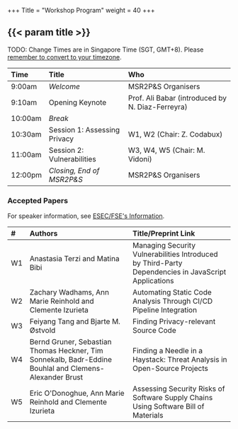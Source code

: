 +++
Title = "Workshop Program"
weight = 40
+++

## {{< param title >}}
TODO: Change
Times are in Singapore Time (SGT, GMT+8). Please [remember to convert to your timezone](https://www.worldtimeserver.com/convert_time_in_SG.aspx).

| **Time**		 | **Title** 				    | **Who**	 			|
|:--			 |:--							|:--		 			|
| 9:00am		 | _Welcome_					| MSR2P&S Organisers	|
| 9:10am		 | Opening Keynote              | Prof. Ali Babar (introduced by N. Diaz-Ferreyra)		|
| 10:00am		 | _Break_	                    |						|
| 10:30am		 | Session 1: Assessing Privacy | W1, W2 (Chair: Z. Codabux)	|
| 11:00am		 | Session 2: Vulnerabilities	| W3, W4, W5 (Chair: M. Vidoni)			|
| 12:00pm		 | _Closing, End of MSR2P&S_	| MSR2P&S Organisers	|


<!---




### Keynote: _MSR for Security--Data Quality Issues, Lessons from Trenches_
 
Software repositories are an attractive source of data for understanding the burning security issues challenging developers, anecdotal solutions, and building AI/ML-based models and tools. That is why there is exponential growth in the literature based on mining software repositories for software security. While the abundance of freely available data for research is a fortune, the data quality issues can make software repositories minefields capable of blowing any time and effort budget for a project. Our group has been active in this area for the last few years to develop knowledge, understanding, and tools for improving software security by mining repositories. Through a mix of successful and failed efforts, we have experienced firsthand what is called “garbage in, garbage out” due to poor data quality. Without fully appreciating the data quality issues, starting a data-driven software security project can be frustrating and disheartening for a research team. We believe engaging the relevant stakeholders in developing and sharing knowledge and technologies to improve software security data quality is crucial. To this end, we are not only systematically identifying and synthesizing the existing empirical literature on improving data quality but also devising innovative solutions for addressing the data quality challenges while mining software repositories for software security. This talk will draw lessons and recommendations from our efforts of systematically reviewing the state-of-the-art and developing solutions for improving data quality while building knowledge, understanding, and tools for supporting software security. The talk will use a selected set of our studies to demonstrate the concrete cases of the challenges faced and the used workarounds to successfully continue our journey of learning and improving in this line of research and practice.


{{< image-text src="image/alibabar.jpg" class= "left" >}}{{< /image-text >}}
**[M. Ali Babar](http://malibabar.wordpress.com) is a Professor in the School of Computer Science, University of Adelaide, Australia.** He leads a theme on architecture and platform for security as service in [CyberSecurity Cooperative Research Centre](https://cybersecuritycrc.org.au ), a large initiative funded by the Australian government, industry, and research institutes.  Prior to joining the University of Adelaide, he was a Reader in Software Engineering with the School of Computing and Communication at Lancaster University, UK. After joining the University of Adelaide, Prof Babar established an interdisciplinary research centre called [CREST (Centre for Research on Engineering Software Technologies)](https://www.crest-centre.net ), where he directs the research and education activities of more than 30 researchers and engineers in the areas of Software Systems Engineering, Security and Privacy, and Social Computing. Professor Babar’s research team draws a significant amount of cash funding and in-kind resources from governmental and industrial organisations. Professor Babar has authored/co-authored more than 270 peer-reviewed research papers at premier Software journals and conferences. Professor Babar obtained a Ph.D. in Computer Science and Engineering from the school of computer science and engineering of University of New South Wales, Australia. He also holds a M.Sc. degree in Computing Sciences from University of Technology, Sydney, Australia.


-->



### Accepted Papers

For speaker information, see [ESEC/FSE's Information](https://2022.esec-fse.org/attending/speaker-info).

| **#** | **Authors**                     | **Title/Preprint Link** |
| :--   | :--                             | :--                     |
| W1 | Anastasia Terzi and Matina Bibi | Managing Security Vulnerabilities Introduced by Third-Party Dependencies in JavaScript Applications |
| W2 | Zachary Wadhams, Ann Marie Reinhold and Clemente Izurieta | Automating Static Code Analysis Through CI/CD Pipeline Integration |
| W3 | Feiyang Tang and Bjarte M. Østvold | Finding Privacy-relevant Source Code |
| W4 | Bernd Gruner, Sebastian Thomas Heckner, Tim Sonnekalb, Badr-Eddine Bouhlal and Clemens-Alexander Brust | Finding a Needle in a Haystack: Threat Analysis in Open-Source Projects |
| W5 | Eric O'Donoghue, Ann Marie Reinhold and Clemente Izurieta | Assessing Security Risks of Software Supply Chains Using Software Bill of Materials |
